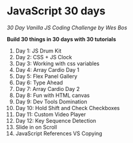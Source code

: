 # JavaScript 30 days

_30 Day Vanilla JS Coding Challenge by Wes Bos_

**Build 30 things in 30 days with 30 tutorials**

1. Day 1: JS Drum Kit
2. Day 2: CSS + JS Clock
3. Day 3: Working with css variables
4. Day 4: Array Cardio Day 1
5. Day 5: Flex Panel Gallery
6. Day 6: Type Ahead
7. Day 7: Array Cardio Day 2
8. Day 8: Fun with HTML canvas
9. Day 9: Dev Tools Domination
10. Day 10: Hold Shift and Check Checkboxes
11. Day 11: Custom Video Player
12. Day 12: Key Sequence Detection
13. Slide in on Scroll
14. JavaScript References VS Copying
